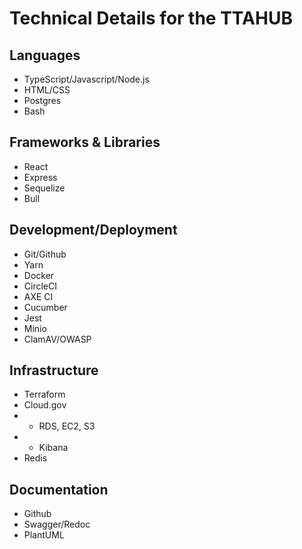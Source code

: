 # Technical Details for the TTAHUB

## Languages
- TypeScript/Javascript/Node.js
- HTML/CSS
- Postgres
- Bash

## Frameworks & Libraries
- React
- Express
- Sequelize
- Bull

## Development/Deployment
- Git/Github
- Yarn
- Docker
- CircleCI
- AXE CI
- Cucumber
- Jest
- Minio
- ClamAV/OWASP

## Infrastructure
- Terraform
- Cloud.gov
- - RDS, EC2, S3
- - Kibana
- Redis

## Documentation
- Github
- Swagger/Redoc
- PlantUML